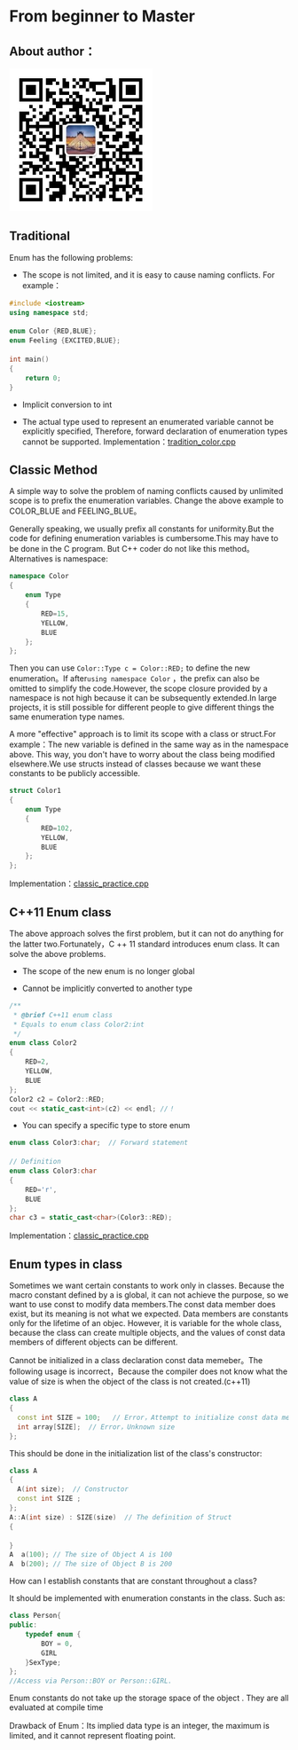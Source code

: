 # From beginner to Master

## About author：


![](../img/wechat.jpg)


## Traditional


Enum has the following problems:

- The scope is not limited, and it is easy to cause naming conflicts. For example：

```c++
#include <iostream>
using namespace std;

enum Color {RED,BLUE};
enum Feeling {EXCITED,BLUE};

int main() 
{
    return 0;
}
```
- Implicit conversion to int

- The actual type used to represent an enumerated variable cannot be explicitly specified, Therefore, forward declaration of enumeration types cannot be supported.
Implementation：[tradition_color.cpp](tradition_color.cpp)

## Classic Method

A simple way to solve the problem of naming conflicts caused by unlimited scope is to prefix the enumeration variables. Change the above example to COLOR_BLUE and FEELING_BLUE。

Generally speaking, we usually prefix all constants for uniformity.But the code for defining enumeration variables is cumbersome.This may have to be done in the C program. But C++ coder do not like this method。Alternatives is namespace:
```c++
namespace Color 
{
    enum Type
    {
        RED=15,
        YELLOW,
        BLUE
    };
};
```

Then you can use `Color::Type c = Color::RED;` to define the new enumeration。If after`using namespace Color` ，the prefix can also be omitted to simplify the code.However, the scope closure provided by a namespace is not high because it can be subsequently extended.In large projects, it is still possible for different people to give different things the same enumeration type names.

A more "effective" approach is to limit its scope with a class or struct.For example：The new variable is defined in the same way as in the namespace above. This way, you don't have to worry about the class being modified elsewhere.We use structs instead of classes because we want these constants to be publicly accessible.

```c++
struct Color1
{
    enum Type
    {
        RED=102,
        YELLOW,
        BLUE
    };
};
```

Implementation：[classic_practice.cpp](classic_practice.cpp)

## C++11 Enum class

The above approach solves the first problem, but it can not do anything for the latter two.Fortunately，C ++ 11 standard introduces enum class. It can solve the above problems.

- The scope of the new enum is no longer global

- Cannot be implicitly converted to another type


```c++
/**
 * @brief C++11 enum class
 * Equals to enum class Color2:int
 */
enum class Color2
{
    RED=2,
    YELLOW,
    BLUE
};
Color2 c2 = Color2::RED;
cout << static_cast<int>(c2) << endl; //！
```

- You can specify a specific type to store enum

```c++
enum class Color3:char;  // Forward statement

// Definition
enum class Color3:char 
{
    RED='r',
    BLUE
};
char c3 = static_cast<char>(Color3::RED);
```

Implementation：[classic_practice.cpp](classic_practice.cpp)

## Enum types in class



Sometimes we want certain constants to work only in classes. Because the macro constant defined by a is global, it can not achieve the purpose, so we want to use const to modify data members.The const data member does exist, but its meaning is not what we expected. 
Data members are constants only for the lifetime of an objec. However, it is variable for the whole class, because the class can create multiple objects, and the values of const data members of different objects can be different.



Cannot be initialized in a class declaration const data memeber。The following usage is incorrect，Because the compiler does not know what the value of size is when the object of the class is not created.(c++11)

```c++
class A 
{
  const int SIZE = 100;   // Error，Attempt to initialize const data member in class declaration 
  int array[SIZE];  // Error，Unknown size 
}; 
```

This should be done in the initialization list of the class's constructor:

```c++
class A 
{
  A(int size);  // Constructor 
  const int SIZE ;
}; 
A::A(int size) : SIZE(size)  // The definition of Struct
{ 

} 
A  a(100); // The size of Object A is 100 
A  b(200); // The size of Object B is 200 
```

How can I establish constants that are constant throughout a class?

It should be implemented with enumeration constants in the class. Such as:

```c++
class Person{
public:
    typedef enum {
        BOY = 0,
        GIRL
    }SexType;
};
//Access via Person::BOY or Person::GIRL.
```

Enum constants do not take up the storage space of the object . They are all evaluated at compile time


Drawback of Enum：Its implied data type is an integer, the maximum is limited, and it cannot represent floating point.
